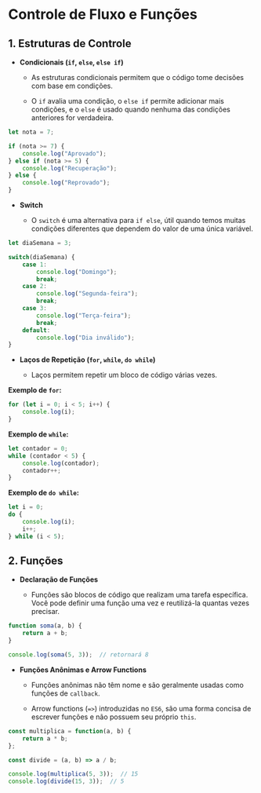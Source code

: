 # Controle de Fluxo e Funções

## 1. Estruturas de Controle

- **Condicionais (`if`, `else`, `else if`)**

    - As estruturas condicionais permitem que o código tome decisões com base em condições.

    - O `if` avalia uma condição, o `else if` permite adicionar mais condições, e o `else` é usado quando nenhuma das condições anteriores for verdadeira.

```javascript
let nota = 7;

if (nota >= 7) {
    console.log("Aprovado");
} else if (nota >= 5) {
    console.log("Recuperação");
} else {
    console.log("Reprovado");
}
```

- **Switch**

    - O `switch` é uma alternativa para `if else`, útil quando temos muitas condições diferentes que dependem do valor de uma única variável.

```javascript
let diaSemana = 3;

switch(diaSemana) {
    case 1:
        console.log("Domingo");
        break;
    case 2:
        console.log("Segunda-feira");
        break;
    case 3:
        console.log("Terça-feira");
        break;
    default:
        console.log("Dia inválido");
}
```

- **Laços de Repetição (`for`, `while`, `do while`)**

    - Laços permitem repetir um bloco de código várias vezes.
  
**Exemplo de `for`:**

```javascript
for (let i = 0; i < 5; i++) {
    console.log(i);
}
```

**Exemplo de `while`:**

```javascript
let contador = 0;
while (contador < 5) {
    console.log(contador);
    contador++;
}
```

**Exemplo de `do while`:**

```javascript
let i = 0;
do {
    console.log(i);
    i++;
} while (i < 5);
```

## 2. Funções

- **Declaração de Funções**

    - Funções são blocos de código que realizam uma tarefa específica. Você pode definir uma função uma vez e reutilizá-la quantas vezes precisar.

```javascript
function soma(a, b) {
    return a + b;
}

console.log(soma(5, 3));  // retornará 8
```

- **Funções Anônimas e Arrow Functions**

    - Funções anônimas não têm nome e são geralmente usadas como funções de `callback`.

    - Arrow functions (`=>`) introduzidas no `ES6`, são uma forma concisa de escrever funções e não possuem seu próprio `this`.

```javascript
const multiplica = function(a, b) {
    return a * b;
};

const divide = (a, b) => a / b;

console.log(multiplica(5, 3));  // 15
console.log(divide(15, 3));  // 5
```